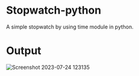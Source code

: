 # Stopwatch-python

A simple stopwatch by using time module in python.

# Output

![Screenshot 2023-07-24 123135](https://github.com/iam-Akashgiri/Stopwatch-python/assets/136268468/f6608bda-af88-4ca6-afaf-6dfd28293610)
